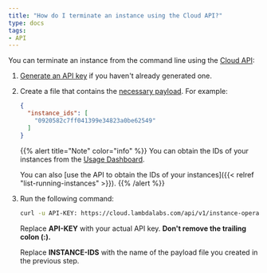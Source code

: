```yaml
---
title: "How do I terminate an instance using the Cloud API?"
type: docs
tags:
- API
---
```


You can terminate an instance from the command line using the
[Cloud API](https://cloud.lambdalabs.com/api/v1/docs):

1. [Generate an API key](https://cloud.lambdalabs.com/api-keys) if you haven't
   already generated one.

2. Create a file that contains the
   [necessary payload](https://cloud.lambdalabs.com/api/v1/docs#operation/terminateInstance).
   For example:

   ```json
   {
     "instance_ids": [
       "0920582c7ff041399e34823a0be62549"
     ]
   }
   ```

   {{% alert title="Note" color="info" %}}
   You can obtain the IDs of your instances from the
   [Usage Dashboard](https://cloud.lambdalabs.com/usage).
   
   You can also
   [use the API to obtain the IDs of your instances]({{< relref "list-running-instances" >}}).
   {{% /alert %}}

3. Run the following command:

   ```bash
   curl -u API-KEY: https://cloud.lambdalabs.com/api/v1/instance-operations/terminate -d @INSTANCE-IDS -H "Content-Type: application/json" | jq .
   ```

   Replace **API-KEY** with your actual API key. **Don't remove the trailing
   colon (:).**
   
   Replace **INSTANCE-IDS** with the name of the payload file you created in
   the previous step.
